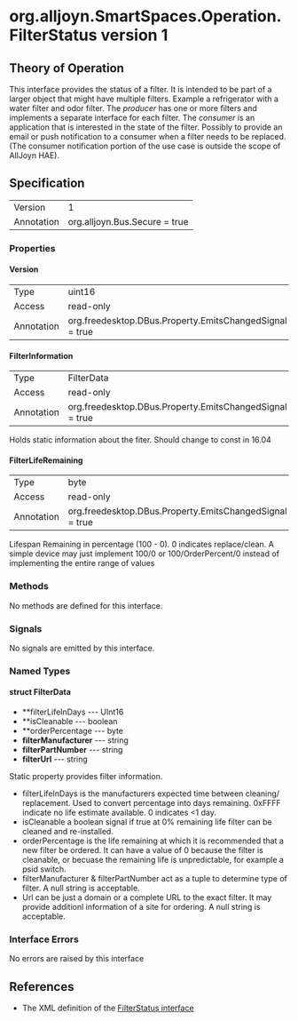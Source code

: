# org.alljoyn.SmartSpaces.Operation.FilterStatus version 1

## Theory of Operation


This interface provides the status of a filter.  It is intended to be part of a 
larger object that might have multiple filters.  Example a refrigerator with a 
water filter and odor filter.
The _producer_ has one or more filters and implements a separate interface for 
each filter.  The _consumer_ is an application that is interested in the state 
of the filter.  Possibly to provide an email or push notification to a consumer 
when a filter needs to be replaced.  (The consumer notification portion of the 
use case is outside the scope of AllJoyn HAE).

## Specification

|                       |                                                                       |
|-----------------------|-----------------------------------------------------------------------|
| Version               | 1                                                                     |
| Annotation            | org.alljoyn.Bus.Secure = true                                         |

### Properties


#### Version

|                       |                                                                       |
|-----------------------|-----------------------------------------------------------------------|
| Type                  | uint16                                                                |
| Access                | read-only                                                             |
| Annotation            | org.freedesktop.DBus.Property.EmitsChangedSignal = true               |



#### FilterInformation

|            |                                                          |
|------------|----------------------------------------------------------|
| Type       | FilterData                                               |
| Access     | read-only                                                |
| Annotation | org.freedesktop.DBus.Property.EmitsChangedSignal = true  |

Holds static information about the fiter.  Should change to const in 16.04

#### FilterLifeRemaining

|                       |                                                                       |
|-----------------------|-----------------------------------------------------------------------|
| Type                  | byte                                                                |
| Access                | read-only                                                             |
| Annotation            | org.freedesktop.DBus.Property.EmitsChangedSignal = true               |

Lifespan Remaining in percentage (100 - 0).  0 indicates replace/clean. 
A simple device may just implement 100/0 or  100/OrderPercent/0 instead of 
implementing the entire range of values

### Methods

No methods are defined for this interface.

### Signals

No signals are emitted by this interface.

### Named Types

#### struct FilterData

* **filterLifeInDays --- UInt16
* **isCleanable  --- boolean
* **orderPercentage --- byte
* **filterManufacturer** --- string
* **filterPartNumber** --- string
* **filterUrl** --- string

   
Static property provides filter information.
* filterLifeInDays is the manufacturers expected time between cleaning/
replacement.  Used to convert percentage into days remaining. 0xFFFF indicate no 
life estimate available.  0 indicates <1 day.
* isCleanable  a boolean signal if true at 0% remaining life filter can be 
cleaned and re-installed.
* orderPercentage is the life remaining at which it is recommended that a new
filter be ordered.  It can have a value of 0 because the filter is cleanable, or 
becuase the remaining life is unpredictable, for example a psid switch.
* filterManufacturer & filterPartNumber act as a tuple to determine type of 
filter.  A null string is acceptable.
* Url can be just a domain or a complete URL to the exact filter.  It may provide
additionl information of a site for ordering.  A null string is acceptable.


### Interface Errors

No errors are raised by this interface

## References

* The XML definition of the [FilterStatus interface](FilterStatus-v1.xml)
